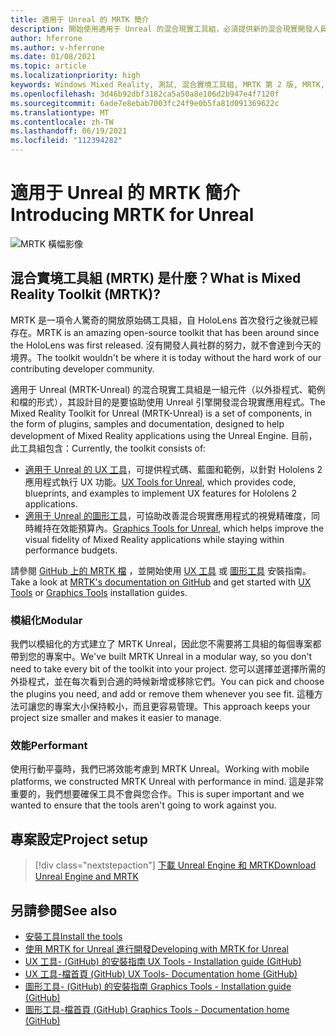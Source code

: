 ```yaml
---
title: 適用于 Unreal 的 MRTK 簡介
description: 開始使用適用于 Unreal 的混合現實工具組，必須提供新的混合現實開發人員。
author: hferrone
ms.author: v-hferrone
ms.date: 01/08/2021
ms.topic: article
ms.localizationpriority: high
keywords: Windows Mixed Reality, 測試, 混合實境工具組, MRTK 第 2 版, MRTK, 工具, SDK, HoloLens, HoloLens 2, 混合實境頭戴式裝置, windows 混合實境頭戴式裝置, 虛擬實境頭戴式裝置, 跨平台
ms.openlocfilehash: 3d46b92dbf3182ca5a50a8e106d2b947e4f7120f
ms.sourcegitcommit: 6ade7e8ebab7003fc24f9e0b5fa81d091369622c
ms.translationtype: MT
ms.contentlocale: zh-TW
ms.lasthandoff: 06/19/2021
ms.locfileid: "112394282"
---
```

# <a name="introducing-mrtk-for-unreal"></a><span data-ttu-id="f8d88-104">適用于 Unreal 的 MRTK 簡介</span><span class="sxs-lookup"><span data-stu-id="f8d88-104">Introducing MRTK for Unreal</span></span>

![MRTK 橫幅影像](../../design/images/MRTK_UX_Hero.png)

## <a name="what-is-mixed-reality-toolkit-mrtk"></a><span data-ttu-id="f8d88-106">混合實境工具組 (MRTK) 是什麼？</span><span class="sxs-lookup"><span data-stu-id="f8d88-106">What is Mixed Reality Toolkit (MRTK)?</span></span>

<span data-ttu-id="f8d88-107">MRTK 是一項令人驚奇的開放原始碼工具組，自 HoloLens 首次發行之後就已經存在。</span><span class="sxs-lookup"><span data-stu-id="f8d88-107">MRTK is an amazing open-source toolkit that has been around since the HoloLens was first released.</span></span> <span data-ttu-id="f8d88-108">沒有開發人員社群的努力，就不會達到今天的境界。</span><span class="sxs-lookup"><span data-stu-id="f8d88-108">The toolkit wouldn't be where it is today without the hard work of our contributing developer community.</span></span> 

<span data-ttu-id="f8d88-109">適用于 Unreal (MRTK-Unreal) 的混合現實工具組是一組元件（以外掛程式、範例和檔的形式），其設計目的是要協助使用 Unreal 引擎開發混合現實應用程式。</span><span class="sxs-lookup"><span data-stu-id="f8d88-109">The Mixed Reality Toolkit for Unreal (MRTK-Unreal) is a set of components, in the form of plugins, samples and documentation, designed to help development of Mixed Reality applications using the Unreal Engine.</span></span> <span data-ttu-id="f8d88-110">目前，此工具組包含：</span><span class="sxs-lookup"><span data-stu-id="f8d88-110">Currently, the toolkit consists of:</span></span>
* <span data-ttu-id="f8d88-111">[適用于 Unreal 的 UX 工具](https://github.com/microsoft/MixedReality-UXTools-Unreal)，可提供程式碼、藍圖和範例，以針對 Hololens 2 應用程式執行 UX 功能。</span><span class="sxs-lookup"><span data-stu-id="f8d88-111">[UX Tools for Unreal](https://github.com/microsoft/MixedReality-UXTools-Unreal), which provides code, blueprints, and examples to implement UX features for Hololens 2 applications.</span></span>
* <span data-ttu-id="f8d88-112">[適用于 Unreal 的圖形工具](https://github.com/microsoft/MixedReality-GraphicsTools-Unreal)，可協助改善混合現實應用程式的視覺精確度，同時維持在效能預算內。</span><span class="sxs-lookup"><span data-stu-id="f8d88-112">[Graphics Tools for Unreal](https://github.com/microsoft/MixedReality-GraphicsTools-Unreal), which helps improve the visual fidelity of Mixed Reality applications while staying within performance budgets.</span></span>

<span data-ttu-id="f8d88-113">請參閱 [GitHub 上的 MRTK 檔](https://microsoft.github.io/MixedReality-UXTools-Unreal/README.html) ，並開始使用 [UX 工具](https://microsoft.github.io/MixedReality-UXTools-Unreal/Docs/Installation.html) 或 [圖形工具](https://github.com/microsoft/MixedReality-GraphicsTools-Unreal/blob/main/Docs/Installation.md) 安裝指南。</span><span class="sxs-lookup"><span data-stu-id="f8d88-113">Take a look at [MRTK's documentation on GitHub](https://microsoft.github.io/MixedReality-UXTools-Unreal/README.html) and get started with [UX Tools](https://microsoft.github.io/MixedReality-UXTools-Unreal/Docs/Installation.html) or [Graphics Tools](https://github.com/microsoft/MixedReality-GraphicsTools-Unreal/blob/main/Docs/Installation.md) installation guides.</span></span>

### <a name="modular"></a><span data-ttu-id="f8d88-114">模組化</span><span class="sxs-lookup"><span data-stu-id="f8d88-114">Modular</span></span>

<span data-ttu-id="f8d88-115">我們以模組化的方式建立了 MRTK Unreal，因此您不需要將工具組的每個專案都帶到您的專案中。</span><span class="sxs-lookup"><span data-stu-id="f8d88-115">We've built MRTK Unreal in a modular way, so you don't need to take every bit of the toolkit into your project.</span></span> <span data-ttu-id="f8d88-116">您可以選擇並選擇所需的外掛程式，並在每次看到合適的時候新增或移除它們。</span><span class="sxs-lookup"><span data-stu-id="f8d88-116">You can pick and choose the plugins you need, and add or remove them whenever you see fit.</span></span> <span data-ttu-id="f8d88-117">這種方法可讓您的專案大小保持較小，而且更容易管理。</span><span class="sxs-lookup"><span data-stu-id="f8d88-117">This approach keeps your project size smaller and makes it easier to manage.</span></span>  

### <a name="performant"></a><span data-ttu-id="f8d88-118">效能</span><span class="sxs-lookup"><span data-stu-id="f8d88-118">Performant</span></span>

<span data-ttu-id="f8d88-119">使用行動平臺時，我們已將效能考慮到 MRTK Unreal。</span><span class="sxs-lookup"><span data-stu-id="f8d88-119">Working with mobile platforms, we constructed MRTK Unreal with performance in mind.</span></span> <span data-ttu-id="f8d88-120">這是非常重要的，我們想要確保工具不會與您合作。</span><span class="sxs-lookup"><span data-stu-id="f8d88-120">This is super important and we wanted to ensure that the tools aren't going to work against you.</span></span>

## <a name="project-setup"></a><span data-ttu-id="f8d88-121">專案設定</span><span class="sxs-lookup"><span data-stu-id="f8d88-121">Project setup</span></span>

> [!div class="nextstepaction"]
> [<span data-ttu-id="f8d88-122">下載 Unreal Engine 和 MRTK</span><span class="sxs-lookup"><span data-stu-id="f8d88-122">Download Unreal Engine and MRTK</span></span>](unreal-project-setup.md)

## <a name="see-also"></a><span data-ttu-id="f8d88-123">另請參閱</span><span class="sxs-lookup"><span data-stu-id="f8d88-123">See also</span></span>

* [<span data-ttu-id="f8d88-124">安裝工具</span><span class="sxs-lookup"><span data-stu-id="f8d88-124">Install the tools</span></span>](../install-the-tools.md)
* [<span data-ttu-id="f8d88-125">使用 MRTK for Unreal 進行開發</span><span class="sxs-lookup"><span data-stu-id="f8d88-125">Developing with MRTK for Unreal</span></span>](unreal-development-overview.md)
* [<span data-ttu-id="f8d88-126">UX 工具- (GitHub) 的安裝指南 </span><span class="sxs-lookup"><span data-stu-id="f8d88-126">UX Tools - Installation guide (GitHub)</span></span>](https://microsoft.github.io/MixedReality-UXTools-Unreal/Docs/Installation.html)
* [<span data-ttu-id="f8d88-127">UX 工具-檔首頁 (GitHub) </span><span class="sxs-lookup"><span data-stu-id="f8d88-127">UX Tools- Documentation home (GitHub)</span></span>](https://microsoft.github.io/MixedReality-UXTools-Unreal/README.html)
* [<span data-ttu-id="f8d88-128">圖形工具- (GitHub) 的安裝指南 </span><span class="sxs-lookup"><span data-stu-id="f8d88-128">Graphics Tools - Installation guide (GitHub)</span></span>](https://github.com/microsoft/MixedReality-GraphicsTools-Unreal/blob/main/Docs/Installation.md)
* [<span data-ttu-id="f8d88-129">圖形工具-檔首頁 (GitHub) </span><span class="sxs-lookup"><span data-stu-id="f8d88-129">Graphics Tools - Documentation home (GitHub)</span></span>](https://github.com/microsoft/MixedReality-GraphicsTools-Unreal/)